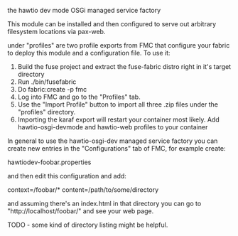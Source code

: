 the hawtio dev mode OSGi managed service factory

This module can be installed and then configured to serve out arbitrary filesystem locations via pax-web.

under "profiles" are two profile exports from FMC that configure your fabric to deploy this module and a configuration file.  To use it:

1)  Build the fuse project and extract the fuse-fabric distro right in it's target directory
2)  Run ./bin/fusefabric
3)  Do fabric:create -p fmc 
4)  Log into FMC and go to the "Profiles" tab.
5)  Use the "Import Profile" button to import all three .zip files under the "profiles" directory.
6)  Importing the karaf export will restart your container most likely.  Add hawtio-osgi-devmode and hawtio-web profiles to your container

In general to use the hawtio-osgi-dev managed service factory you can create new entries in the "Configurations" tab of FMC, for example create:

hawtiodev-foobar.properties

and then edit this configuration and add:

context=/foobar/*
content=/path/to/some/directory

and assuming there's an index.html in that directory you can go to "http://localhost/foobar/" and see your web page.

TODO - some kind of directory listing might be helpful.



